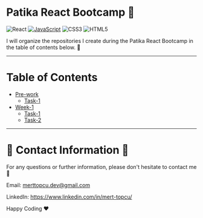 # Patika React Bootcamp :notebook:
![React](https://img.shields.io/badge/react-%2320232a.svg?style=for-the-badge&logo=react&logoColor=%2361DAFB)
[![JavaScript](https://img.shields.io/badge/javascript-%23323330.svg?style=for-the-badge&logo=javascript&logoColor=%23F7DF1E)](https://www.javatpoint.com/what-is-vanilla-javascript)
![CSS3](https://img.shields.io/badge/css3-%231572B6.svg?style=for-the-badge&logo=css3&logoColor=white)
![HTML5](https://img.shields.io/badge/html5-%23E34F26.svg?style=for-the-badge&logo=html5&logoColor=white)

I will organize the repositories I create during the Patika React Bootcamp in the table of contents below. 🚀

________________________________________________________________________________________________________________________
<!-- I will manage my redirections/contents below-->
# Table of Contents
- [Pre-work](https://github.com/Chessfull/Patika-React-Bootcamp/tree/master/Pre-work)
  *  [Task-1](https://github.com/Chessfull/Patika-React-Bootcamp/tree/master/Pre-work/Task-1)
- [Week-1](https://github.com/Chessfull/Patika-React-Bootcamp/tree/master/Week-1)
  *  [Task-1](https://github.com/Chessfull/Patika-React-Bootcamp/blob/master/Week-1/Task-1/index.html)
  *  [Task-2](https://github.com/Chessfull/Patika-React-Bootcamp/blob/master/Week-1/Task-2/index.html)
 







________________________________________________________________________________________________________________________

# :incoming_envelope: Contact Information :incoming_envelope:

For any questions or further information, please don't hesitate to contact me :pray:

Email: merttopcu.dev@gmail.com

LinkedIn: https://www.linkedin.com/in/mert-topcu/

Happy Coding ❤️
